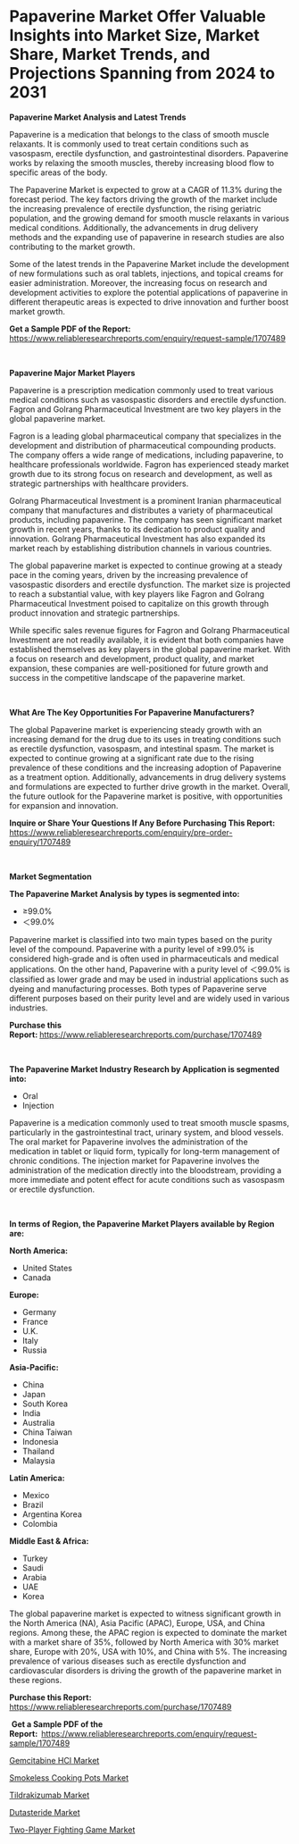 <p><h1>Papaverine Market Offer Valuable Insights into Market Size, Market Share, Market Trends, and Projections Spanning from 2024 to 2031</h1></p><p><strong>Papaverine Market Analysis and Latest Trends</strong></p>
<p><p>Papaverine is a medication that belongs to the class of smooth muscle relaxants. It is commonly used to treat certain conditions such as vasospasm, erectile dysfunction, and gastrointestinal disorders. Papaverine works by relaxing the smooth muscles, thereby increasing blood flow to specific areas of the body.</p><p>The Papaverine Market is expected to grow at a CAGR of 11.3% during the forecast period. The key factors driving the growth of the market include the increasing prevalence of erectile dysfunction, the rising geriatric population, and the growing demand for smooth muscle relaxants in various medical conditions. Additionally, the advancements in drug delivery methods and the expanding use of papaverine in research studies are also contributing to the market growth.</p><p>Some of the latest trends in the Papaverine Market include the development of new formulations such as oral tablets, injections, and topical creams for easier administration. Moreover, the increasing focus on research and development activities to explore the potential applications of papaverine in different therapeutic areas is expected to drive innovation and further boost market growth.</p></p>
<p><strong>Get a Sample PDF of the Report:&nbsp;</strong> <a href="https://www.reliableresearchreports.com/enquiry/request-sample/1707489">https://www.reliableresearchreports.com/enquiry/request-sample/1707489</a></p>
<p>&nbsp;</p>
<p><strong>Papaverine Major Market Players</strong></p>
<p><p>Papaverine is a prescription medication commonly used to treat various medical conditions such as vasospastic disorders and erectile dysfunction. Fagron and Golrang Pharmaceutical Investment are two key players in the global papaverine market.</p><p>Fagron is a leading global pharmaceutical company that specializes in the development and distribution of pharmaceutical compounding products. The company offers a wide range of medications, including papaverine, to healthcare professionals worldwide. Fagron has experienced steady market growth due to its strong focus on research and development, as well as strategic partnerships with healthcare providers.</p><p>Golrang Pharmaceutical Investment is a prominent Iranian pharmaceutical company that manufactures and distributes a variety of pharmaceutical products, including papaverine. The company has seen significant market growth in recent years, thanks to its dedication to product quality and innovation. Golrang Pharmaceutical Investment has also expanded its market reach by establishing distribution channels in various countries.</p><p>The global papaverine market is expected to continue growing at a steady pace in the coming years, driven by the increasing prevalence of vasospastic disorders and erectile dysfunction. The market size is projected to reach a substantial value, with key players like Fagron and Golrang Pharmaceutical Investment poised to capitalize on this growth through product innovation and strategic partnerships.</p><p>While specific sales revenue figures for Fagron and Golrang Pharmaceutical Investment are not readily available, it is evident that both companies have established themselves as key players in the global papaverine market. With a focus on research and development, product quality, and market expansion, these companies are well-positioned for future growth and success in the competitive landscape of the papaverine market.</p></p>
<p>&nbsp;</p>
<p><strong>What Are The Key Opportunities For Papaverine Manufacturers?</strong></p>
<p><p>The global Papaverine market is experiencing steady growth with an increasing demand for the drug due to its uses in treating conditions such as erectile dysfunction, vasospasm, and intestinal spasm. The market is expected to continue growing at a significant rate due to the rising prevalence of these conditions and the increasing adoption of Papaverine as a treatment option. Additionally, advancements in drug delivery systems and formulations are expected to further drive growth in the market. Overall, the future outlook for the Papaverine market is positive, with opportunities for expansion and innovation.</p></p>
<p><strong>Inquire or Share Your Questions If Any Before Purchasing This Report:</strong> <a href="https://www.reliableresearchreports.com/enquiry/pre-order-enquiry/1707489">https://www.reliableresearchreports.com/enquiry/pre-order-enquiry/1707489</a></p>
<p>&nbsp;</p>
<p><strong>Market Segmentation</strong></p>
<p><strong>The Papaverine Market Analysis by types is segmented into:</strong></p>
<p><ul><li>≥99.0%</li><li>＜99.0%</li></ul></p>
<p><p>Papaverine market is classified into two main types based on the purity level of the compound. Papaverine with a purity level of ≥99.0% is considered high-grade and is often used in pharmaceuticals and medical applications. On the other hand, Papaverine with a purity level of ＜99.0% is classified as lower grade and may be used in industrial applications such as dyeing and manufacturing processes. Both types of Papaverine serve different purposes based on their purity level and are widely used in various industries.</p></p>
<p><strong>Purchase this Report:&nbsp;</strong><a href="https://www.reliableresearchreports.com/purchase/1707489">https://www.reliableresearchreports.com/purchase/1707489</a></p>
<p>&nbsp;</p>
<p><strong>The Papaverine Market Industry Research by Application is segmented into:</strong></p>
<p><ul><li>Oral</li><li>Injection</li></ul></p>
<p><p>Papaverine is a medication commonly used to treat smooth muscle spasms, particularly in the gastrointestinal tract, urinary system, and blood vessels. The oral market for Papaverine involves the administration of the medication in tablet or liquid form, typically for long-term management of chronic conditions. The injection market for Papaverine involves the administration of the medication directly into the bloodstream, providing a more immediate and potent effect for acute conditions such as vasospasm or erectile dysfunction.</p></p>
<p>&nbsp;</p>
<p><strong>In terms of Region, the Papaverine Market Players available by Region are:</strong></p>
<p>
    <p> <strong> North America: </strong>
        <ul>
            <li>United States</li>
            <li>Canada</li>
        </ul>
        </p> 
    <p> <strong> Europe: </strong>
        <ul>
            <li>Germany</li>
            <li>France</li>
            <li>U.K.</li>
            <li>Italy</li>
            <li>Russia</li>
        </ul>
        </p> 
    <p> <strong> Asia-Pacific: </strong>
        <ul>
            <li>China</li>
            <li>Japan</li>
            <li>South Korea</li>
            <li>India</li>
            <li>Australia</li>
            <li>China Taiwan</li>
            <li>Indonesia</li>
            <li>Thailand</li>
            <li>Malaysia</li>
        </ul>
        </p> 
    <p> <strong> Latin America: </strong>
        <ul>
            <li>Mexico</li>
            <li>Brazil</li>
            <li>Argentina Korea</li>
            <li>Colombia</li>
        </ul>
        </p> 
    <p> <strong> Middle East & Africa: </strong>
        <ul>
            <li>Turkey</li>
            <li>Saudi</li>
            <li>Arabia</li>
            <li>UAE</li>
            <li>Korea</li>
        </ul>
    </p>
    </p>
<p><p>The global papaverine market is expected to witness significant growth in the North America (NA), Asia Pacific (APAC), Europe, USA, and China regions. Among these, the APAC region is expected to dominate the market with a market share of 35%, followed by North America with 30% market share, Europe with 20%, USA with 10%, and China with 5%. The increasing prevalence of various diseases such as erectile dysfunction and cardiovascular disorders is driving the growth of the papaverine market in these regions.</p></p>
<p><strong>Purchase this Report: </strong><a href="https://www.reliableresearchreports.com/purchase/1707489">https://www.reliableresearchreports.com/purchase/1707489</a></p>
<p>&nbsp;<strong>Get a Sample PDF of the Report:&nbsp;&nbsp;</strong><a href="https://www.reliableresearchreports.com/enquiry/request-sample/1707489">https://www.reliableresearchreports.com/enquiry/request-sample/1707489</a></p>
<p><strong></strong></p>
<p><p><a href="https://medium.com/@cleocarroll2022/gemcitabine-hcl-market-analysis-its-cagr-market-segmentation-and-global-industry-overview-870c1f5e17b1">Gemcitabine HCl Market</a></p><p><a href="https://issuu.com/reportprime-2/docs/smokeless-cooking-pots-market-size-2030.pptx">Smokeless Cooking Pots Market</a></p><p><a href="https://medium.com/@joannknox666/tildrakizumab-nbsp-market-focuses-on-market-share-size-and-projected-forecast-till-2031-34d035ea8803">Tildrakizumab Market</a></p><p><a href="https://medium.com/@joannknox666/dutasteride-market-size-reveals-the-best-marketing-channels-in-global-industry-2cfabaf1be8d">Dutasteride Market</a></p><p><a href="https://issuu.com/reportprime-2/docs/two-player-fighting-game-market-size-2030.pptx">Two-Player Fighting Game Market</a></p></p>
